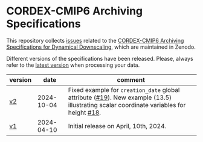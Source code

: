 # CORDEX-CMIP6 Archiving Specifications

This repository collects [issues](https://github.com/WCRP-CORDEX/archive-specifications/issues) related to the [CORDEX-CMIP6 Archiving Specifications for Dynamical Downscaling](https://doi.org/10.5281/zenodo.10961068), which are maintained in Zenodo.

Different versions of the specifications have been released. Please, always refer to the [latest version](https://doi.org/10.5281/zenodo.10961068) when processing your data.

| version | date | comment |
|---------|------|---------|
| [v2]() | 2024-10-04 | Fixed example for `creation_date` global attribute ([#19](https://github.com/WCRP-CORDEX/archive-specifications/issues/19)). New example (13.5) illustrating scalar coordinate variables for height [#18](https://github.com/WCRP-CORDEX/archive-specifications/issues/18). |
| [v1](https://doi.org/10.5281/zenodo.10961069) | 2024-04-10 | Initial release on April, 10th, 2024. |


